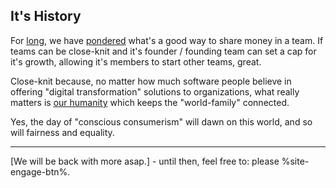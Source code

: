 ## It's History

For [long](#2012-rmi-framework), we have [pondered](#ym-2021) what's a good way to share money in a team. If teams can be close-knit and it's founder / founding team can set a cap for it's growth, allowing it's members to start other teams, great.

Close-knit because, no matter how much software people believe in offering "digital transformation" solutions to organizations, what really matters is [our humanity](https://imran.yieldmore.org/keep-smiling/) which keeps the "world-family" connected.

Yes, the day of "conscious consumerism" will dawn on this world, and so will fairness and equality.

<hr />

[We will be back with more asap.] - until then, feel free to: please %site-engage-btn%.